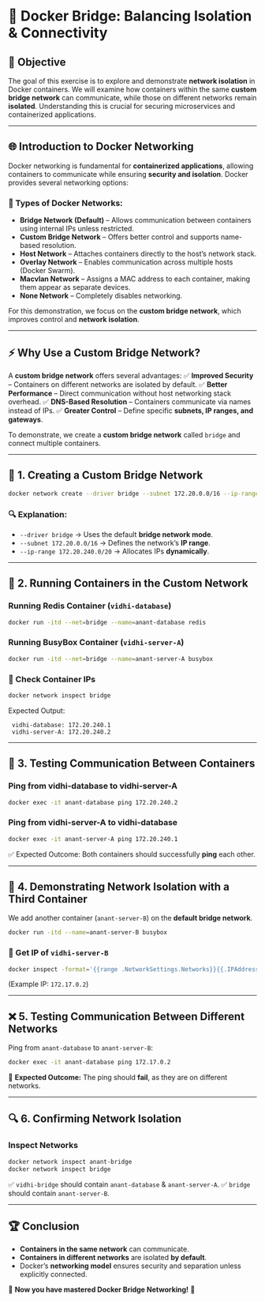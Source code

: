 # 🚀 Docker Bridge: Balancing Isolation & Connectivity

## 📌 Objective
The goal of this exercise is to explore and demonstrate **network isolation** in Docker containers. We will examine how containers within the same **custom bridge network** can communicate, while those on different networks remain **isolated**. Understanding this is crucial for securing microservices and containerized applications.  

---

## 🌐 Introduction to Docker Networking
Docker networking is fundamental for **containerized applications**, allowing containers to communicate while ensuring **security and isolation**. Docker provides several networking options:

### 🔹 Types of Docker Networks:
- **Bridge Network (Default)** – Allows communication between containers using internal IPs unless restricted.
- **Custom Bridge Network** – Offers better control and supports name-based resolution.
- **Host Network** – Attaches containers directly to the host’s network stack.
- **Overlay Network** – Enables communication across multiple hosts (Docker Swarm).
- **Macvlan Network** – Assigns a MAC address to each container, making them appear as separate devices.
- **None Network** – Completely disables networking.

For this demonstration, we focus on the **custom bridge network**, which improves control and **network isolation**.

---

## ⚡ Why Use a Custom Bridge Network?
A **custom bridge network** offers several advantages:
✅ **Improved Security** – Containers on different networks are isolated by default.
✅ **Better Performance** – Direct communication without host networking stack overhead.
✅ **DNS-Based Resolution** – Containers communicate via names instead of IPs.
✅ **Greater Control** – Define specific **subnets, IP ranges, and gateways**.

To demonstrate, we create a **custom bridge network** called `bridge` and connect multiple containers.

---

## 🔧 1. Creating a Custom Bridge Network
```bash
docker network create --driver bridge --subnet 172.20.0.0/16 --ip-range 172.20.240.0/20 bridge
```
### 🔍 Explanation:
- `--driver bridge` → Uses the default **bridge network mode**.
- `--subnet 172.20.0.0/16` → Defines the network’s **IP range**.
- `--ip-range 172.20.240.0/20` → Allocates IPs **dynamically**.

---

## 🚀 2. Running Containers in the Custom Network
### Running **Redis Container** (`vidhi-database`)
```bash
docker run -itd --net=bridge --name=anant-database redis
```
### Running **BusyBox Container** (`vidhi-server-A`)
```bash
docker run -itd --net=bridge --name=anant-server-A busybox
```

### 📌 Check Container IPs
```bash
docker network inspect bridge
```
Expected Output:
```
 vidhi-database: 172.20.240.1
 vidhi-server-A: 172.20.240.2
```

---

## 📔 3. Testing Communication Between Containers
### Ping from **vidhi-database** to **vidhi-server-A**
```bash
docker exec -it anant-database ping 172.20.240.2
```
### Ping from **vidhi-server-A** to **vidhi-database**
```bash
docker exec -it anant-server-A ping 172.20.240.1
```
✅ Expected Outcome: Both containers should successfully **ping** each other.

---

## 🚧 4. Demonstrating Network Isolation with a Third Container
We add another container (`anant-server-B`) on the **default bridge network**.
```bash
docker run -itd --name=anant-server-B busybox
```
### 📌 Get IP of `vidhi-server-B`
```bash
docker inspect -format='{{range .NetworkSettings.Networks}}{{.IPAddress}}{{end}}' anant-server-B
```
(Example IP: `172.17.0.2`)

---

## ❌ 5. Testing Communication Between Different Networks
Ping from `anant-database` to `anant-server-B`:
```bash
docker exec -it anant-database ping 172.17.0.2
```
🚨 **Expected Outcome:** The ping should **fail**, as they are on different networks.

---

## 🔍 6. Confirming Network Isolation
### Inspect Networks
```bash
docker network inspect anant-bridge
docker network inspect bridge
```
✅ `vidhi-bridge` should contain `anant-database` & `anant-server-A`.
✅ `bridge` should contain `anant-server-B`.

---

## 🏆 Conclusion
- **Containers in the same network** can communicate.
- **Containers in different networks** are isolated **by default**.
- Docker’s **networking model** ensures security and separation unless explicitly connected.

🚀 **Now you have mastered Docker Bridge Networking!** 🎯


